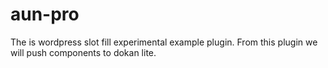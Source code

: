 # aun-pro
The is wordpress slot fill experimental example plugin. From this plugin we will push components to dokan lite.
